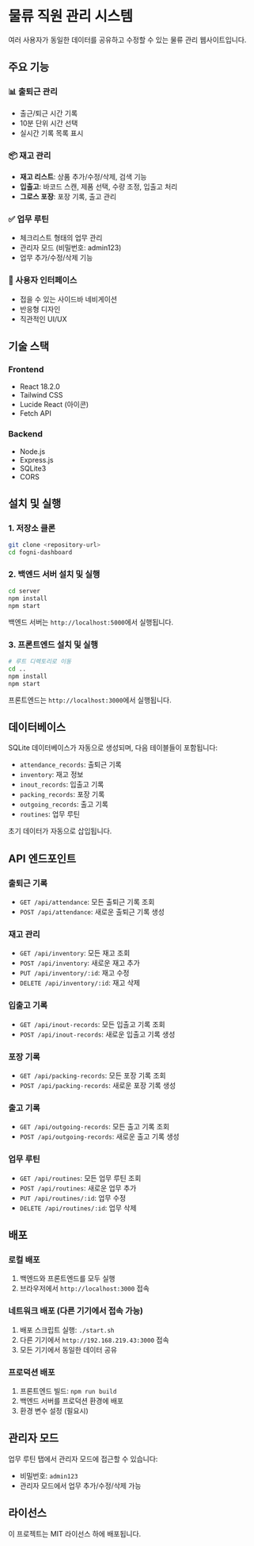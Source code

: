 # 물류 직원 관리 시스템

여러 사용자가 동일한 데이터를 공유하고 수정할 수 있는 물류 관리 웹사이트입니다.

## 주요 기능

### 📊 출퇴근 관리
- 출근/퇴근 시간 기록
- 10분 단위 시간 선택
- 실시간 기록 목록 표시

### 📦 재고 관리
- **재고 리스트**: 상품 추가/수정/삭제, 검색 기능
- **입출고**: 바코드 스캔, 제품 선택, 수량 조정, 입출고 처리
- **그로스 포장**: 포장 기록, 출고 관리

### ✅ 업무 루틴
- 체크리스트 형태의 업무 관리
- 관리자 모드 (비밀번호: admin123)
- 업무 추가/수정/삭제 기능

### 🎨 사용자 인터페이스
- 접을 수 있는 사이드바 네비게이션
- 반응형 디자인
- 직관적인 UI/UX

## 기술 스택

### Frontend
- React 18.2.0
- Tailwind CSS
- Lucide React (아이콘)
- Fetch API

### Backend
- Node.js
- Express.js
- SQLite3
- CORS

## 설치 및 실행

### 1. 저장소 클론
```bash
git clone <repository-url>
cd fogni-dashboard
```

### 2. 백엔드 서버 설치 및 실행
```bash
cd server
npm install
npm start
```

백엔드 서버는 `http://localhost:5000`에서 실행됩니다.

### 3. 프론트엔드 설치 및 실행
```bash
# 루트 디렉토리로 이동
cd ..
npm install
npm start
```

프론트엔드는 `http://localhost:3000`에서 실행됩니다.

## 데이터베이스

SQLite 데이터베이스가 자동으로 생성되며, 다음 테이블들이 포함됩니다:

- `attendance_records`: 출퇴근 기록
- `inventory`: 재고 정보
- `inout_records`: 입출고 기록
- `packing_records`: 포장 기록
- `outgoing_records`: 출고 기록
- `routines`: 업무 루틴

초기 데이터가 자동으로 삽입됩니다.

## API 엔드포인트

### 출퇴근 기록
- `GET /api/attendance`: 모든 출퇴근 기록 조회
- `POST /api/attendance`: 새로운 출퇴근 기록 생성

### 재고 관리
- `GET /api/inventory`: 모든 재고 조회
- `POST /api/inventory`: 새로운 재고 추가
- `PUT /api/inventory/:id`: 재고 수정
- `DELETE /api/inventory/:id`: 재고 삭제

### 입출고 기록
- `GET /api/inout-records`: 모든 입출고 기록 조회
- `POST /api/inout-records`: 새로운 입출고 기록 생성

### 포장 기록
- `GET /api/packing-records`: 모든 포장 기록 조회
- `POST /api/packing-records`: 새로운 포장 기록 생성

### 출고 기록
- `GET /api/outgoing-records`: 모든 출고 기록 조회
- `POST /api/outgoing-records`: 새로운 출고 기록 생성

### 업무 루틴
- `GET /api/routines`: 모든 업무 루틴 조회
- `POST /api/routines`: 새로운 업무 추가
- `PUT /api/routines/:id`: 업무 수정
- `DELETE /api/routines/:id`: 업무 삭제

## 배포

### 로컬 배포
1. 백엔드와 프론트엔드를 모두 실행
2. 브라우저에서 `http://localhost:3000` 접속

### 네트워크 배포 (다른 기기에서 접속 가능)
1. 배포 스크립트 실행: `./start.sh`
2. 다른 기기에서 `http://192.168.219.43:3000` 접속
3. 모든 기기에서 동일한 데이터 공유

### 프로덕션 배포
1. 프론트엔드 빌드: `npm run build`
2. 백엔드 서버를 프로덕션 환경에 배포
3. 환경 변수 설정 (필요시)

## 관리자 모드

업무 루틴 탭에서 관리자 모드에 접근할 수 있습니다:
- 비밀번호: `admin123`
- 관리자 모드에서 업무 추가/수정/삭제 가능

## 라이선스

이 프로젝트는 MIT 라이선스 하에 배포됩니다.
